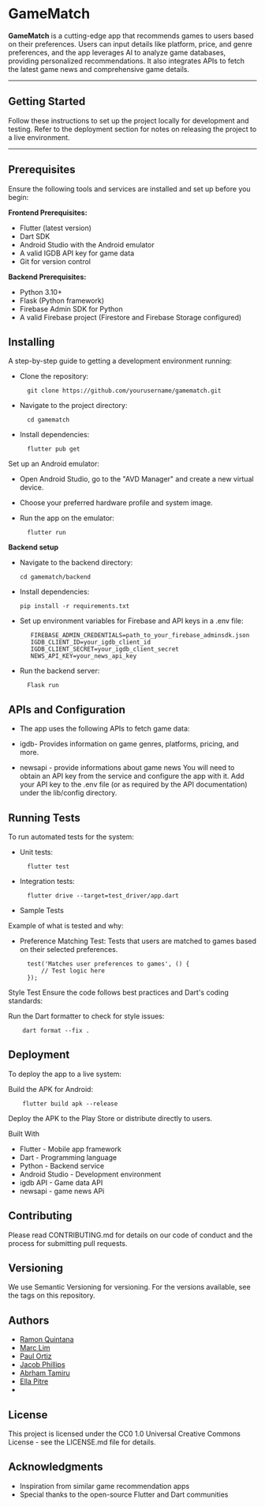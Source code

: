 # **GameMatch**

**GameMatch** is a cutting-edge app that recommends games to users based on their preferences. Users can input details like platform, price, and genre preferences, and the app leverages AI to analyze game databases, providing personalized recommendations. It also integrates APIs to fetch the latest game news and comprehensive game details.

---

## **Getting Started**

Follow these instructions to set up the project locally for development and testing. Refer to the deployment section for notes on releasing the project to a live environment.

---

## **Prerequisites**

Ensure the following tools and services are installed and set up before you begin:

 **Frontend Prerequisites:**
- Flutter (latest version)
- Dart SDK
- Android Studio with the Android emulator
- A valid IGDB API key for game data
- Git for version control

 **Backend Prerequisites:**
- Python 3.10+
- Flask (Python framework)
- Firebase Admin SDK for Python
- A valid Firebase project (Firestore and Firebase Storage configured)

## Installing
A step-by-step guide to getting a development environment running:

- Clone the repository:

        git clone https://github.com/yourusername/gamematch.git
- Navigate to the project directory:

        cd gamematch
- Install dependencies:

        flutter pub get
Set up an Android emulator:

- Open Android Studio, go to the "AVD Manager" and create a new virtual device.
- Choose your preferred hardware profile and system image.
- Run the app on the emulator:
  
        flutter run
**Backend setup**
  - Navigate to the backend directory:

        cd gamematch/backend
  - Install dependencies:

        pip install -r requirements.txt  
  -  Set up environment variables for Firebase and API keys in a .env file:

            FIREBASE_ADMIN_CREDENTIALS=path_to_your_firebase_adminsdk.json  
            IGDB_CLIENT_ID=your_igdb_client_id  
            IGDB_CLIENT_SECRET=your_igdb_client_secret  
            NEWS_API_KEY=your_news_api_key
  -   Run the backend server:

            Flask run 


## APIs and Configuration
- The app uses the following APIs to fetch game data:

- igdb- Provides information on game genres, platforms, pricing, and more.
- newsapi - provide informations about game news
You will need to obtain an API key from the service and configure the app with it. Add your API key to the .env file (or as required by the API documentation) under the lib/config directory.

## Running Tests
To run automated tests for the system:

- Unit tests:

        flutter test
- Integration tests:

        flutter drive --target=test_driver/app.dart
- Sample Tests

Example of what is tested and why:

- Preference Matching Test: 
Tests that users are matched to games based on their selected preferences.

        test('Matches user preferences to games', () {
            // Test logic here
        });
Style Test
Ensure the code follows best practices and Dart's coding standards:

Run the Dart formatter to check for style issues:

        dart format --fix .
## Deployment
To deploy the app to a live system:

Build the APK for Android:

        flutter build apk --release
Deploy the APK to the Play Store or distribute directly to users.

Built With
- Flutter - Mobile app framework
- Dart - Programming language
- Python - Backend service
- Android Studio - Development environment
- igdb API - Game data API
- newsapi - game news APi
## Contributing
Please read CONTRIBUTING.md for details on our code of conduct and the process for submitting pull requests.

## Versioning
We use Semantic Versioning for versioning. For the versions available, see the tags on this repository.

## Authors
- [Ramon Quintana](https://github.com/ramonthethird)
- [Marc Lim](https://github.com/Marclimon45)
- [Paul Ortiz](https://github.com/paulortiz21)
- [Jacob Phillips](https://github.com/jxke66)
- [Abrham Tamiru](https://github.com/AbrhamTamiru)
- [Ella Pitre](https://github.com/peaktwins)
- 
## License
This project is licensed under the CC0 1.0 Universal Creative Commons License - see the LICENSE.md file for details.

## Acknowledgments
- Inspiration from similar game recommendation apps
- Special thanks to the open-source Flutter and Dart communities
